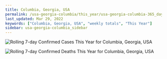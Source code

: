 ```yaml
---
title: Columbia, Georgia, USA
permalink: /usa-georgia-columbia/this_year/usa-georgia-columbia-365_days.html
last_updated: Mar 29, 2022
keywords: ["Columbia, Georgia, USA", "weekly totals", "This Year"]
sidebar: usa-georgia-columbia_sidebar
---
```


![Rolling 7-day Confirmed Cases This Year for Columbia, Georgia, USA](/covid_tracker/images/graphs/usa-georgia-columbia-rolling_7_days_confirmed-365_days_graph.png)

![Rolling 7-day Confirmed Deaths This Year for Columbia, Georgia, USA](/covid_tracker/images/graphs/usa-georgia-columbia-rolling_7_days_deaths-365_days_graph.png)

